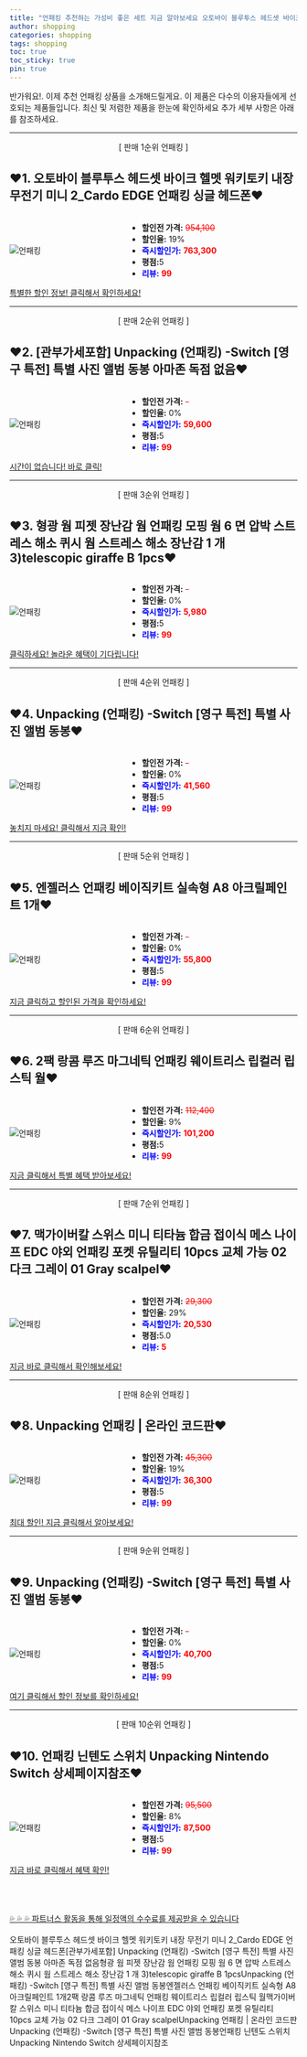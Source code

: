 ```yaml
---
title: "언패킹 추천하는 가성비 좋은 세트 지금 알아보세요 오토바이 블루투스 헤드셋 바이크 헬멧"
author: shopping
categories: shopping
tags: shopping
toc: true
toc_sticky: true
pin: true
---
```

반가워요!. 이제 추천 언패킹 상품을 소개해드릴게요. 이 제품은 다수의 이용자들에게 선호되는 제품들입니다. 최신 및 저렴한 제품을 한눈에 확인하세요 추가 세부 사항은 아래를 참조하세요.

---
<p class="toplist" style="margin: 0 auto; display: block; width: fit-content;">[ 판매 1순위 언패킹 ]</p>

<h2><strong>❤️1. 오토바이 블루투스 헤드셋 바이크 헬멧 워키토키 내장 무전기 미니 2_Cardo EDGE  언패킹 싱글 헤드폰❤️</strong></h2>

<div style="display: flex; align-items: center;">
    <div style="flex: 0.4;">
        <img src="https://thumbnail6.coupangcdn.com/thumbnails/remote/230x230ex/image/vendor_inventory/7eb5/b5f0774b0ee4fae416f1baedf43ae73c0d9d6ef8a9e8c4ea6238a1523402.jpg" alt="언패킹" style="max-width: 100%;">
    </div>
    <div style="flex: 0.6; margin-left: 10px;">
        <ul>
            <li><strong>할인전 가격:</strong> <del style="color: red;">954,100</del></li>
            <li><strong>할인율:</strong> 19%</li>
            <li><span style='color:blue'><strong>즉시할인가:</strong></span> <span style='color:red'><strong>763,300</strong></span></li>
            <li><strong>평점:</strong>5</li>
            <li><span style='color:blue'><strong>리뷰:</strong></span> <span style='color:red'><strong>99</strong></span></li>
        </ul>
    </div>
</div>
<div class="center">
    <a href="https://William4Davisa.github.io?lptag=AF9450613&subid=githubio&pageKey=8252217006&traceid=V0-153&itemId=23759739901&vendorItemId=90784164195" class="myButton">
        특별한 할인 정보! 클릭해서 확인하세요!
    </a>
</div>


---
<p class="toplist" style="margin: 0 auto; display: block; width: fit-content;">[ 판매 2순위 언패킹 ]</p>

<h2><strong>❤️2. [관부가세포함] Unpacking (언패킹) -Switch [영구 특전] 특별 사진 앨범 동봉 아마존 독점 없음❤️</strong></h2>

<div style="display: flex; align-items: center;">
    <div style="flex: 0.4;">
        <img src="https://thumbnail8.coupangcdn.com/thumbnails/remote/230x230ex/image/vendor_inventory/8b4d/d9a231c41cc4c7b981c475b6c34fc42f293c56aa25bafa842715fe43580f.jpg" alt="언패킹" style="max-width: 100%;">
    </div>
    <div style="flex: 0.6; margin-left: 10px;">
        <ul>
            <li><strong>할인전 가격:</strong> <del style="color: red;">-</del></li>
            <li><strong>할인율:</strong> 0%</li>
            <li><span style='color:blue'><strong>즉시할인가:</strong></span> <span style='color:red'><strong>59,600</strong></span></li>
            <li><strong>평점:</strong>5</li>
            <li><span style='color:blue'><strong>리뷰:</strong></span> <span style='color:red'><strong>99</strong></span></li>
        </ul>
    </div>
</div>
<div class="center">
    <a href="https://William4Davisa.github.io?lptag=AF9450613&subid=githubio&pageKey=8052922761&traceid=V0-153&itemId=22590035111&vendorItemId=89631748278" class="myButton">
        시간이 없습니다! 바로 클릭!
    </a>
</div>


---
<p class="toplist" style="margin: 0 auto; display: block; width: fit-content;">[ 판매 3순위 언패킹 ]</p>

<h2><strong>❤️3. 형광 웜 피젯 장난감 웜 언패킹 모핑 웜 6 면 압박 스트레스 해소 퀴시 웜 스트레스 해소 장난감 1 개 3)telescopic giraffe B  1pcs❤️</strong></h2>

<div style="display: flex; align-items: center;">
    <div style="flex: 0.4;">
        <img src="https://thumbnail6.coupangcdn.com/thumbnails/remote/230x230ex/image/vendor_inventory/8ca8/9221e1df8f5577386dbd314b1483af9440ffb7af4a539b52d0c682d02624.jpg" alt="언패킹" style="max-width: 100%;">
    </div>
    <div style="flex: 0.6; margin-left: 10px;">
        <ul>
            <li><strong>할인전 가격:</strong> <del style="color: red;">-</del></li>
            <li><strong>할인율:</strong> 0%</li>
            <li><span style='color:blue'><strong>즉시할인가:</strong></span> <span style='color:red'><strong>5,980</strong></span></li>
            <li><strong>평점:</strong>5</li>
            <li><span style='color:blue'><strong>리뷰:</strong></span> <span style='color:red'><strong>99</strong></span></li>
        </ul>
    </div>
</div>
<div class="center">
    <a href="https://William4Davisa.github.io?lptag=AF9450613&subid=githubio&pageKey=7936088188&traceid=V0-153&itemId=21845537087&vendorItemId=88893839363" class="myButton">
        클릭하세요! 놀라운 혜택이 기다립니다!
    </a>
</div>


---
<p class="toplist" style="margin: 0 auto; display: block; width: fit-content;">[ 판매 4순위 언패킹 ]</p>

<h2><strong>❤️4. Unpacking (언패킹) -Switch [영구 특전] 특별 사진 앨범 동봉❤️</strong></h2>

<div style="display: flex; align-items: center;">
    <div style="flex: 0.4;">
        <img src="https://thumbnail10.coupangcdn.com/thumbnails/remote/230x230ex/image/vendor_inventory/d841/2fa36bd9d96757a705604288bc396a02d1b302c7ed53c48a4fd55456d525.jpg" alt="언패킹" style="max-width: 100%;">
    </div>
    <div style="flex: 0.6; margin-left: 10px;">
        <ul>
            <li><strong>할인전 가격:</strong> <del style="color: red;">-</del></li>
            <li><strong>할인율:</strong> 0%</li>
            <li><span style='color:blue'><strong>즉시할인가:</strong></span> <span style='color:red'><strong>41,560</strong></span></li>
            <li><strong>평점:</strong>5</li>
            <li><span style='color:blue'><strong>리뷰:</strong></span> <span style='color:red'><strong>99</strong></span></li>
        </ul>
    </div>
</div>
<div class="center">
    <a href="https://William4Davisa.github.io?lptag=AF9450613&subid=githubio&pageKey=7787092921&traceid=V0-153&itemId=21059273303&vendorItemId=88613729358" class="myButton">
        놓치지 마세요! 클릭해서 지금 확인!
    </a>
</div>


---
<p class="toplist" style="margin: 0 auto; display: block; width: fit-content;">[ 판매 5순위 언패킹 ]</p>

<h2><strong>❤️5. 엔젤러스 언패킹 베이직키트 실속형 A8 아크릴페인트 1개❤️</strong></h2>

<div style="display: flex; align-items: center;">
    <div style="flex: 0.4;">
        <img src="https://thumbnail6.coupangcdn.com/thumbnails/remote/230x230ex/image/vendor_inventory/b75e/2ec6231fa74c40ba0a1c40b72bea9f4bc44c500169233a4a3d64880b2cf1.jpg" alt="언패킹" style="max-width: 100%;">
    </div>
    <div style="flex: 0.6; margin-left: 10px;">
        <ul>
            <li><strong>할인전 가격:</strong> <del style="color: red;">-</del></li>
            <li><strong>할인율:</strong> 0%</li>
            <li><span style='color:blue'><strong>즉시할인가:</strong></span> <span style='color:red'><strong>55,800</strong></span></li>
            <li><strong>평점:</strong>5</li>
            <li><span style='color:blue'><strong>리뷰:</strong></span> <span style='color:red'><strong>99</strong></span></li>
        </ul>
    </div>
</div>
<div class="center">
    <a href="https://William4Davisa.github.io?lptag=AF9450613&subid=githubio&pageKey=7009732856&traceid=V0-153&itemId=17221067559&vendorItemId=73195992487" class="myButton">
        지금 클릭하고 할인된 가격을 확인하세요!
    </a>
</div>


---
<p class="toplist" style="margin: 0 auto; display: block; width: fit-content;">[ 판매 6순위 언패킹 ]</p>

<h2><strong>❤️6. 2팩 랑콤 루즈 마그네틱 언패킹 웨이트리스 립컬러 립스틱 월❤️</strong></h2>

<div style="display: flex; align-items: center;">
    <div style="flex: 0.4;">
        <img src="https://thumbnail7.coupangcdn.com/thumbnails/remote/230x230ex/image/vendor_inventory/2684/e58ea450b3cda982576ff66cfb5455d54c8314ac903b68257cbeb485735e.jpg" alt="언패킹" style="max-width: 100%;">
    </div>
    <div style="flex: 0.6; margin-left: 10px;">
        <ul>
            <li><strong>할인전 가격:</strong> <del style="color: red;">112,400</del></li>
            <li><strong>할인율:</strong> 9%</li>
            <li><span style='color:blue'><strong>즉시할인가:</strong></span> <span style='color:red'><strong>101,200</strong></span></li>
            <li><strong>평점:</strong>5</li>
            <li><span style='color:blue'><strong>리뷰:</strong></span> <span style='color:red'><strong>99</strong></span></li>
        </ul>
    </div>
</div>
<div class="center">
    <a href="https://William4Davisa.github.io?lptag=AF9450613&subid=githubio&pageKey=7976980207&traceid=V0-153&itemId=22128020201&vendorItemId=89174826430" class="myButton">
        지금 클릭해서 특별 혜택 받아보세요!
    </a>
</div>


---
<p class="toplist" style="margin: 0 auto; display: block; width: fit-content;">[ 판매 7순위 언패킹 ]</p>

<h2><strong>❤️7. 맥가이버칼 스위스 미니 티타늄 합금 접이식 메스 나이프 EDC 야외 언패킹 포켓 유틸리티 10pcs 교체 가능 02 다크 그레이 01 Gray scalpel❤️</strong></h2>

<div style="display: flex; align-items: center;">
    <div style="flex: 0.4;">
        <img src="https://thumbnail7.coupangcdn.com/thumbnails/remote/230x230ex/image/vendor_inventory/0619/184a048be03dc3b384816182863f79169eb6adf92066ba8f307023def571.jpg" alt="언패킹" style="max-width: 100%;">
    </div>
    <div style="flex: 0.6; margin-left: 10px;">
        <ul>
            <li><strong>할인전 가격:</strong> <del style="color: red;">29,300</del></li>
            <li><strong>할인율:</strong> 29%</li>
            <li><span style='color:blue'><strong>즉시할인가:</strong></span> <span style='color:red'><strong>20,530</strong></span></li>
            <li><strong>평점:</strong>5.0</li>
            <li><span style='color:blue'><strong>리뷰:</strong></span> <span style='color:red'><strong>5</strong></span></li>
        </ul>
    </div>
</div>
<div class="center">
    <a href="https://William4Davisa.github.io?lptag=AF9450613&subid=githubio&pageKey=7032905136&traceid=V0-153&itemId=17362366437&vendorItemId=85413681538" class="myButton">
        지금 바로 클릭해서 확인해보세요!
    </a>
</div>


---
<p class="toplist" style="margin: 0 auto; display: block; width: fit-content;">[ 판매 8순위 언패킹 ]</p>

<h2><strong>❤️8. Unpacking 언패킹 | 온라인 코드판❤️</strong></h2>

<div style="display: flex; align-items: center;">
    <div style="flex: 0.4;">
        <img src="https://thumbnail10.coupangcdn.com/thumbnails/remote/230x230ex/image/vendor_inventory/8c69/5782ff15bb6ca848d9e25e363f23ad10aae16df9913c9f5b1b14316d2a4f.jpg" alt="언패킹" style="max-width: 100%;">
    </div>
    <div style="flex: 0.6; margin-left: 10px;">
        <ul>
            <li><strong>할인전 가격:</strong> <del style="color: red;">45,300</del></li>
            <li><strong>할인율:</strong> 19%</li>
            <li><span style='color:blue'><strong>즉시할인가:</strong></span> <span style='color:red'><strong>36,300</strong></span></li>
            <li><strong>평점:</strong>5</li>
            <li><span style='color:blue'><strong>리뷰:</strong></span> <span style='color:red'><strong>99</strong></span></li>
        </ul>
    </div>
</div>
<div class="center">
    <a href="https://William4Davisa.github.io?lptag=AF9450613&subid=githubio&pageKey=8023139271&traceid=V0-153&itemId=22420670747&vendorItemId=89465416382" class="myButton">
        최대 할인! 지금 클릭해서 알아보세요!
    </a>
</div>


---
<p class="toplist" style="margin: 0 auto; display: block; width: fit-content;">[ 판매 9순위 언패킹 ]</p>

<h2><strong>❤️9. Unpacking (언패킹) -Switch [영구 특전] 특별 사진 앨범 동봉❤️</strong></h2>

<div style="display: flex; align-items: center;">
    <div style="flex: 0.4;">
        <img src="https://thumbnail7.coupangcdn.com/thumbnails/remote/230x230ex/image/vendor_inventory/0dab/06950c9a0d8652cdaddc9f79e94f67f161fefc1de254936eda0f8c82f748.jpg" alt="언패킹" style="max-width: 100%;">
    </div>
    <div style="flex: 0.6; margin-left: 10px;">
        <ul>
            <li><strong>할인전 가격:</strong> <del style="color: red;">-</del></li>
            <li><strong>할인율:</strong> 0%</li>
            <li><span style='color:blue'><strong>즉시할인가:</strong></span> <span style='color:red'><strong>40,700</strong></span></li>
            <li><strong>평점:</strong>5</li>
            <li><span style='color:blue'><strong>리뷰:</strong></span> <span style='color:red'><strong>99</strong></span></li>
        </ul>
    </div>
</div>
<div class="center">
    <a href="https://William4Davisa.github.io?lptag=AF9450613&subid=githubio&pageKey=8122861263&traceid=V0-153&itemId=23049237345&vendorItemId=90082933932" class="myButton">
        여기 클릭해서 할인 정보를 확인하세요!
    </a>
</div>


---
<p class="toplist" style="margin: 0 auto; display: block; width: fit-content;">[ 판매 10순위 언패킹 ]</p>

<h2><strong>❤️10. 언패킹 닌텐도 스위치 Unpacking Nintendo Switch 상세페이지참조❤️</strong></h2>

<div style="display: flex; align-items: center;">
    <div style="flex: 0.4;">
        <img src="https://thumbnail10.coupangcdn.com/thumbnails/remote/230x230ex/image/vendor_inventory/8476/77411581da084dbe5d03f9f3708ae4efdd26206295d62c14b97db5bad307.png" alt="언패킹" style="max-width: 100%;">
    </div>
    <div style="flex: 0.6; margin-left: 10px;">
        <ul>
            <li><strong>할인전 가격:</strong> <del style="color: red;">95,500</del></li>
            <li><strong>할인율:</strong> 8%</li>
            <li><span style='color:blue'><strong>즉시할인가:</strong></span> <span style='color:red'><strong>87,500</strong></span></li>
            <li><strong>평점:</strong>5</li>
            <li><span style='color:blue'><strong>리뷰:</strong></span> <span style='color:red'><strong>99</strong></span></li>
        </ul>
    </div>
</div>
<div class="center">
    <a href="https://William4Davisa.github.io?lptag=AF9450613&subid=githubio&pageKey=7438452854&traceid=V0-153&itemId=19337063398&vendorItemId=86450730113" class="myButton">
        지금 바로 클릭해서 혜택 확인!
    </a>
</div>

<br><br><br>[💦 💦 💦 파트너스 활동을 통해 일정액의 수수료를 제공받을 수 있습니다](https://link.coupang.com/a/bcpT2c)<br><br>오토바이 블루투스 헤드셋 바이크 헬멧 워키토키 내장 무전기 미니 2_Cardo EDGE  언패킹 싱글 헤드폰[관부가세포함] Unpacking (언패킹) -Switch [영구 특전] 특별 사진 앨범 동봉 아마존 독점 없음형광 웜 피젯 장난감 웜 언패킹 모핑 웜 6 면 압박 스트레스 해소 퀴시 웜 스트레스 해소 장난감 1 개 3)telescopic giraffe B  1pcsUnpacking (언패킹) -Switch [영구 특전] 특별 사진 앨범 동봉엔젤러스 언패킹 베이직키트 실속형 A8 아크릴페인트 1개2팩 랑콤 루즈 마그네틱 언패킹 웨이트리스 립컬러 립스틱 월맥가이버칼 스위스 미니 티타늄 합금 접이식 메스 나이프 EDC 야외 언패킹 포켓 유틸리티 10pcs 교체 가능 02 다크 그레이 01 Gray scalpelUnpacking 언패킹 | 온라인 코드판Unpacking (언패킹) -Switch [영구 특전] 특별 사진 앨범 동봉언패킹 닌텐도 스위치 Unpacking Nintendo Switch 상세페이지참조